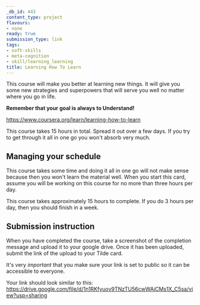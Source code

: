 ```yaml
---
_db_id: 443
content_type: project
flavours:
- none
ready: true
submission_type: link
tags:
- soft-skills
- meta-cognition
- skill/learning_learning
title: Learning How To Learn
---
```


This course will make you better at learning new things. It will give you some new strategies and superpowers that will serve you well no matter where you go in life.

**Remember that your goal is always to Understand!**

https://www.coursera.org/learn/learning-how-to-learn

This course takes 15 hours in total. Spread it out over a few days. If you try to get through it all in one go you won't absorb very much.

## Managing your schedule

This course takes some time and doing it all in one go will not make sense because then you won't learn the material well. When you start this card, assume you will be working on this course for no more than three hours per day.

This course takes approximately 15 hours to complete. If you do 3 hours per day, then you should finish in a week.

## Submission instruction

When you have completed the course, take a screenshot of the completion message and upload it to your google drive. Once it has been uploaded, submit the link of the upload to your Tilde card.

It's very *important* that you make sure your link is set to public so it can be accessible to everyone.

Your link should look similar to this:
https://drive.google.com/file/d/1n1RKfyuov9TNzTU56cwWAiCMs1X_C5sa/view?usp=sharing